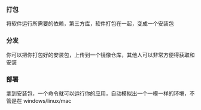 
### 打包

将软件运行所需要的依赖，第三方库，软件打包在一起，变成一个安装包

### 分发

你可以把你打包好的安装包，上传到一个镜像仓库，其他人可以非常方便得获取和安装

### 部署

拿到安装包，一个命令就可以运行你的应用，自动模拟出一个一模一样的环境，不管是在 windows/linux/mac









